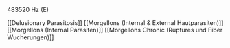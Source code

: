 483520 Hz (E)

[[Delusionary Parasitosis]]
[[Morgellons (Internal & External Hautparasiten)]]
[[Morgellons (Internal Parasiten)]]
[[Morgellons Chronic (Ruptures und Fiber Wucherungen)]]